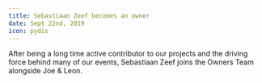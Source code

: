 ```yaml
---
title: Sebastiaan Zeef becomes an owner
date: Sept 22nd, 2019
icon: pydis
---
```


After being a long time active contributor to our projects and the driving force
behind many of our events, Sebastiaan Zeef joins the Owners Team alongside Joe &
Leon.
